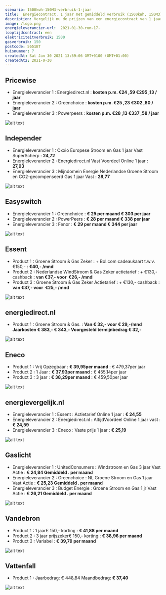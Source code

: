 ```yaml
---
scenario: 1500kwh-150M3-verbruik-1-jaar  
title:  Energiecontract, 1 jaar met gemiddeld verbruik (1500kWh, 150M3)  
description: Vergelijk nu de prijzen van een energiecontract van 1 jaar  
image: /logo.png  
energieleverancier-url:  2021-01-30-run-17-  
looptijdcontract: een  
elektriciteitverbruik: 1500  
gasverbruik: 150  
postcode: 5651BT  
huisnummer: 7  
createdAt: Sat Jan 30 2021 13:59:06 GMT+0100 (GMT+01:00)  
createdAt2: 2021-0-30  
---
```



## Pricewise    
    
- Energieleverancier 1 :  Energiedirect.nl  :  **kosten p.m. €24 ,59 €295 ,13 / jaar**  
- Energieleverancier 2 :  Greenchoice :  **kosten p.m. €25 ,23 €302 ,80 / jaar**  
- Energieleverancier 3 :  Powerpeers :  **kosten p.m. €28 ,13 €337 ,58 / jaar** 
 
![alt text](/img/el/pricewise-1500kwh-150M3-verbruik-1-jaar-week4.png "Vergelijk energietarieven Pricewise")
## Independer    
  
- Energieleverancier 1 :  Oxxio Europese Stroom en Gas 1 jaar Vast SuperScherp  :  **24,72**  
- Energieleverancier 2 :  Energiedirect.nl Vast Voordeel Online 1 jaar :  **27,93**  
- Energieleverancier 3 :  Mijndomein Energie Nederlandse Groene Stroom en CO2-gecompenseerd Gas 1 jaar Vast :  **28,77**  

 
![alt text](/img/el/independer-1500kwh-150M3-verbruik-1-jaar-week4.png "Vergelijk energietarieven Independer")
## Easyswitch    
 
- Energieleverancier 1 :  Greenchoice  : **€ 25 per maand € 303 per jaar**   
- Energieleverancier 2 :  PowerPeers : **€ 28 per maand € 338 per jaar**  
- Energieleverancier 3 :  Fenor :  **€ 29 per maand € 344 per jaar**   
 
![alt text](/img/el/easyswitch-1500kwh-150M3-verbruik-1-jaar-week4.png "Vergelijk energietarieven Easyswitch")
## Essent    
  
- Product 1 :  Groene Stroom & Gas Zeker  : + Bol.com cadeaukaart t.w.v. €150,-  : **€40,- /mnd**  
- Product 2 :  Nederlandse WindStroom & Gas Zeker actietarief : + €130,- cashback  : **van €37,- voor  €26,- /mnd**  
- Product 3 :  Groene Stroom & Gas Zeker Actietarief :  + €130,- cashback  : **van €37,- voor  €25,- /mnd**  
 

![alt text](/img/el/essent-1500kwh-150M3-verbruik-1-jaar-week4.png "Vergelijk energietarieven Essent")
## energiedirect.nl    

- Product 1 :  Groene Stroom & Gas.  : **Van € 32,- voor € 29,-/mnd Jaarkosten € 383,- € 343,- Voorgesteld termijnbedrag € 32,-**  
 
![alt text](/img/el/energiedirect-1500kwh-150M3-verbruik-1-jaar-week4.png "Vergelijk energietarieven energiedirect.nl")
## Eneco    
   
- Product 1 :  Vrij Opzegbaar  : **€ 39,95per maand**  : € 479,37per jaar  
- Product 2 :  1 Jaar : **€ 37,93per maand**  : € 455,14per jaar  
- Product 3 :  3 jaar :  **€ 38,29per maand**  : € 459,50per jaar  
 
![alt text](/img/el/eneco-1500kwh-150M3-verbruik-1-jaar-week4.png "Vergelijk energietarieven Eneco")
## energievergelijk.nl    
   
- Energieleverancier 1 :  Essent  : Actietarief Online 1 jaar   : **€ 24,55**  
- Energieleverancier 2 :  Energiedirect.nl : AltijdVoordeel Online 1 jaar vast   : **€ 24,59**  
- Energieleverancier 3 :  Eneco :  Vaste prijs 1 jaar   : **€ 25,19**  
 
![alt text](/img/el/energievergelijk-1500kwh-150M3-verbruik-1-jaar-week4.png "Vergelijk energietarieven energievergelijk.nl")
## Gaslicht    
  
- Energieleverancier 1 : UnitedConsumers : Windstroom en Gas 3 jaar Vast Actie : **€ 24,84 Gemiddeld . per maand**   
- Energieleverancier 2 : Greenchoice : NL Groene Stroom en Gas 1 jaar Vast Actie : **€ 25,23 Gemiddeld . per maand**   
- Energieleverancier 3 : Budget Energie : Groene Stroom en Gas 1 jr Vast Actie : **€ 26,21 Gemiddeld . per maand**  

![alt text](/img/el/gaslicht-1500kwh-150M3-verbruik-1-jaar-week4.png "Vergelijk energietarieven gaslicht")
## Vandebron    

- Product 1 :  1 jaar€ 150,- korting  :  **€ 41,88 per maand**   
- Product 2 :  3 jaar prijszeker€ 150,- korting :  **€ 38,96 per maand**  
- Product 3 :  Variabel :  **€ 39,79 per maand**   
 
![alt text](/img/el/vandebron-1500kwh-150M3-verbruik-1-jaar-week4.png "Vergelijk energietarieven VandeBron")
## Vattenfall    
  
- Product 1 : Jaarbedrag: € 448,84  Maandbedrag: **€ 37,40**   

![alt text](/img/el/vattenfall-1500kwh-150M3-verbruik-1-jaar-week4.png "Vergelijk energietarieven Vattenfall")